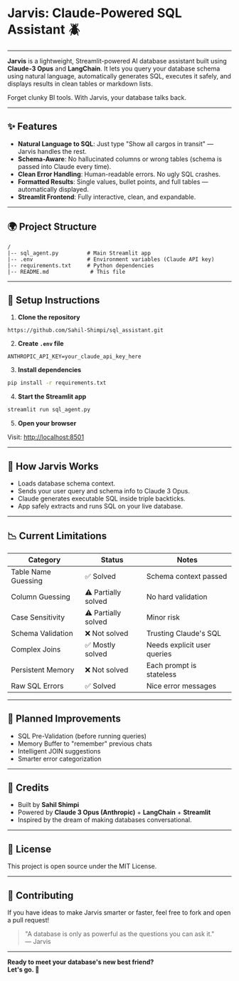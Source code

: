# Jarvis: Claude-Powered SQL Assistant 🪲

---

**Jarvis** is a lightweight, Streamlit-powered AI database assistant built using **Claude-3 Opus** and **LangChain**. It lets you query your database schema using natural language, automatically generates SQL, executes it safely, and displays results in clean tables or markdown lists.

Forget clunky BI tools. With Jarvis, your database talks back.

---

## ✨ Features

- **Natural Language to SQL**: Just type "Show all cargos in transit" — Jarvis handles the rest.
- **Schema-Aware**: No hallucinated columns or wrong tables (schema is passed into Claude every time).
- **Clean Error Handling**: Human-readable errors. No ugly SQL crashes.
- **Formatted Results**: Single values, bullet points, and full tables — automatically displayed.
- **Streamlit Frontend**: Fully interactive, clean, and expandable.

---

## 🌍 Project Structure

```
/
|-- sql_agent.py         # Main Streamlit app
|-- .env                 # Environment variables (Claude API key)
|-- requirements.txt     # Python dependencies
|-- README.md             # This file
```

---

## 🚀 Setup Instructions

1. **Clone the repository**

```
https://github.com/Sahil-Shimpi/sql_assistant.git
```

2. **Create ****`.env`**** file**

```
ANTHROPIC_API_KEY=your_claude_api_key_here
```

3. **Install dependencies**

```bash
pip install -r requirements.txt
```

4. **Start the Streamlit app**

```bash
streamlit run sql_agent.py
```

5. **Open your browser**

Visit: [http://localhost:8501](http://localhost:8501)

---

## 🤖 How Jarvis Works

- Loads database schema context.
- Sends your user query and schema info to Claude 3 Opus.
- Claude generates executable SQL inside triple backticks.
- App safely extracts and runs SQL on your live database.

---

## 📉 Current Limitations

| Category            | Status              | Notes                       |
| ------------------- | ------------------- | --------------------------- |
| Table Name Guessing | ✅ Solved            | Schema context passed       |
| Column Guessing     | ⚠️ Partially solved | No hard validation          |
| Case Sensitivity    | ⚠️ Partially solved | Minor risk                  |
| Schema Validation   | ❌ Not solved        | Trusting Claude's SQL       |
| Complex Joins       | ✅ Mostly solved     | Needs explicit user queries |
| Persistent Memory   | ❌ Not solved        | Each prompt is stateless    |
| Raw SQL Errors      | ✅ Solved            | Nice error messages         |

---

## 🚧 Planned Improvements

- SQL Pre-Validation (before running queries)
- Memory Buffer to "remember" previous chats
- Intelligent JOIN suggestions
- Smarter error categorization

---

## 🌟 Credits

- Built by **Sahil Shimpi**
- Powered by **Claude 3 Opus (Anthropic)** + **LangChain** + **Streamlit**
- Inspired by the dream of making databases conversational.

---

## 🚀 License

This project is open source under the MIT License.

---

## 🚀 Contributing

If you have ideas to make Jarvis smarter or faster, feel free to fork and open a pull request!

> "A database is only as powerful as the questions you can ask it."\
> — Jarvis

---

**Ready to meet your database's new best friend?**\
**Let's go. 🚀**

